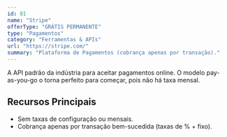 ```yaml
---
id: 81
name: "Stripe"
offerType: "GRÁTIS PERMANENTE"
type: "Pagamentos"
category: "Ferramentas & APIs"
url: "https://stripe.com/"
summary: "Plataforma de Pagamentos (cobrança apenas por transação)."
---
```


A API padrão da indústria para aceitar pagamentos online. O modelo pay-as-you-go o torna perfeito para começar, pois não há taxa mensal.

## Recursos Principais

- Sem taxas de configuração ou mensais.
- Cobrança apenas por transação bem-sucedida (taxas de % + fixo).
